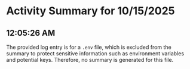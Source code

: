 # Activity Summary for 10/15/2025

## 12:05:26 AM
The provided log entry is for a `.env` file, which is excluded from the summary to protect sensitive information such as environment variables and potential keys. Therefore, no summary is generated for this file.